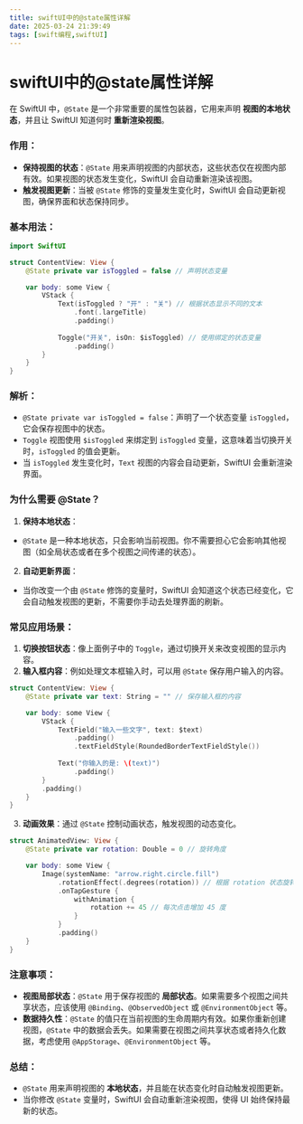 ```yaml
---
title: swiftUI中的@state属性详解
date: 2025-03-24 21:39:49
tags: [swift编程,swiftUI]
---
```




# swiftUI中的@state属性详解
在 SwiftUI 中，`@State` 是一个非常重要的属性包装器，它用来声明 **视图的本地状态**，并且让 SwiftUI 知道何时 **重新渲染视图**。


### **作用**：


- **保持视图的状态**：`@State` 用来声明视图的内部状态，这些状态仅在视图内部有效。如果视图的状态发生变化，SwiftUI 会自动重新渲染该视图。
- **触发视图更新**：当被 `@State` 修饰的变量发生变化时，SwiftUI 会自动更新视图，确保界面和状态保持同步。

<!--more-->
### **基本用法**：


```swift
import SwiftUI

struct ContentView: View {
    @State private var isToggled = false // 声明状态变量

    var body: some View {
        VStack {
            Text(isToggled ? "开" : "关") // 根据状态显示不同的文本
                .font(.largeTitle)
                .padding()
            
            Toggle("开关", isOn: $isToggled) // 使用绑定的状态变量
                .padding()
        }
    }
}
```


### **解析**：


- `@State private var isToggled = false`：声明了一个状态变量 `isToggled`，它会保存视图中的状态。
- `Toggle` 视图使用 `$isToggled` 来绑定到 `isToggled` 变量，这意味着当切换开关时，`isToggled` 的值会更新。
- 当 `isToggled` 发生变化时，`Text` 视图的内容会自动更新，SwiftUI 会重新渲染界面。


### **为什么需要 @State？**


1. **保持本地状态**：

- `@State` 是一种本地状态，只会影响当前视图。你不需要担心它会影响其他视图（如全局状态或者在多个视图之间传递的状态）。
2. **自动更新界面**：

- 当你改变一个由 `@State` 修饰的变量时，SwiftUI 会知道这个状态已经变化，它会自动触发视图的更新，不需要你手动去处理界面的刷新。


### **常见应用场景**：


1. **切换按钮状态**：像上面例子中的 `Toggle`，通过切换开关来改变视图的显示内容。
2. **输入框内容**：例如处理文本框输入时，可以用 `@State` 保存用户输入的内容。

```swift
struct ContentView: View {
    @State private var text: String = "" // 保存输入框的内容

    var body: some View {
        VStack {
            TextField("输入一些文字", text: $text)
                .padding()
                .textFieldStyle(RoundedBorderTextFieldStyle())
            
            Text("你输入的是: \(text)")
                .padding()
        }
        .padding()
    }
}
```
3. **动画效果**：通过 `@State` 控制动画状态，触发视图的动态变化。

```swift
struct AnimatedView: View {
    @State private var rotation: Double = 0 // 旋转角度

    var body: some View {
        Image(systemName: "arrow.right.circle.fill")
            .rotationEffect(.degrees(rotation)) // 根据 rotation 状态旋转图标
            .onTapGesture {
                withAnimation {
                    rotation += 45 // 每次点击增加 45 度
                }
            }
            .padding()
    }
}
```


### **注意事项**：


- **视图局部状态**：`@State` 用于保存视图的 **局部状态**。如果需要多个视图之间共享状态，应该使用 `@Binding`、`@ObservedObject` 或 `@EnvironmentObject` 等。
- **数据持久性**：`@State` 的值只在当前视图的生命周期内有效。如果你重新创建视图，`@State` 中的数据会丢失。如果需要在视图之间共享状态或者持久化数据，考虑使用 `@AppStorage`、`@EnvironmentObject` 等。


### **总结**：


- `@State` 用来声明视图的 **本地状态**，并且能在状态变化时自动触发视图更新。
- 当你修改 `@State` 变量时，SwiftUI 会自动重新渲染视图，使得 UI 始终保持最新的状态。
